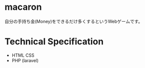 # macaron
自分の手持ち金(Money)をできるだけ多くするというWebゲームです。

# Technical Specification
- HTML CSS
- PHP (laravel)
